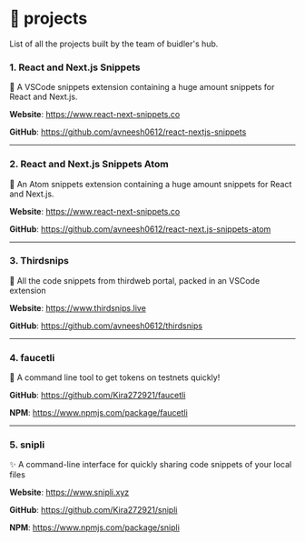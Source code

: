 # 🚀 projects

List of all the projects built by the team of buidler's hub.

### 1. React and Next.js Snippets

🔌 A VSCode snippets extension containing a huge amount snippets for React and Next.js.

**Website**: https://www.react-next-snippets.co

**GitHub**: https://github.com/avneesh0612/react-nextjs-snippets

---

### 2. React and Next.js Snippets Atom

🔌 An Atom snippets extension containing a huge amount snippets for React and Next.js.

**Website**: https://www.react-next-snippets.co

**GitHub**: https://github.com/avneesh0612/react-next.js-snippets-atom

---

### 3. Thirdsnips

🔌 All the code snippets from thirdweb portal, packed in an VSCode extension

**Website**: https://www.thirdsnips.live

**GitHub**: https://github.com/avneesh0612/thirdsnips

---

### 4. faucetli

🦄 A command line tool to get tokens on testnets quickly!

**GitHub**: https://github.com/Kira272921/faucetli

**NPM**: https://www.npmjs.com/package/faucetli

---

### 5. snipli

✨ A command-line interface for quickly sharing code snippets of your local files

**Website**: https://www.snipli.xyz

**GitHub**: https://github.com/Kira272921/snipli

**NPM**: https://www.npmjs.com/package/snipli
